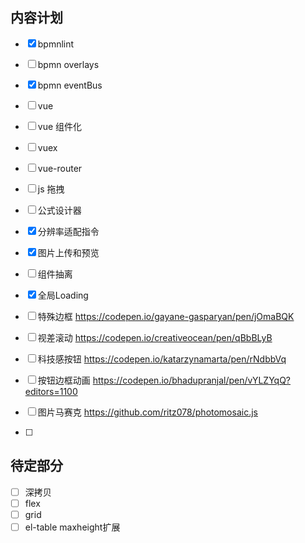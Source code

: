 ## 内容计划

- [x] bpmnlint
- [ ] bpmn overlays
- [x] bpmn eventBus
- [ ] vue
- [ ] vue 组件化
- [ ] vuex
- [ ] vue-router
- [ ] js 拖拽
- [ ] 公式设计器
- [x] 分辨率适配指令
- [x] 图片上传和预览
- [ ] 组件抽离
- [x] 全局Loading



- [ ] 特殊边框 https://codepen.io/gayane-gasparyan/pen/jOmaBQK
- [ ] 视差滚动 https://codepen.io/creativeocean/pen/qBbBLyB
- [ ] 科技感按钮 https://codepen.io/katarzynamarta/pen/rNdbbVq
- [ ] 按钮边框动画 https://codepen.io/bhadupranjal/pen/vYLZYqQ?editors=1100
- [ ] 图片马赛克 https://github.com/ritz078/photomosaic.js
- [ ] 



## 待定部分

- [ ] 深拷贝
- [ ] flex
- [ ] grid
- [ ] el-table maxheight扩展
